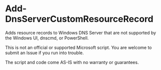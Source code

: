 # Add-DnsServerCustomResourceRecord
Adds resource records to Windows DNS Server that are not supported by the Windows UI, dnscmd, or PowerShell.

This is not an official or supported Microsoft script. You are welcome to submit an Issue if you run into trouble.

The script and code come AS-IS with no warranty or guarantees.
